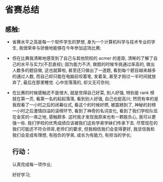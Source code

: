#                                                                省赛总结

##   感触:

* 省赛水平之高是每一个软件学生的梦想, 身为一个计算机科学与技术专业的学生, 我很荣幸与骄傲地能够在今年参加这场比赛; 

* 但在比赛我清晰地感受到了自己与其他院校的 acmer 的差距, 清晰的了解了自己的水平与实力(不忍直视); 因为能力不济, 做题的时候专挑通过率高的, 做出人数多的题目做, 这也就算啦, 甚至还只做出了一道题, 看到每个题目越来越多的通过人数, 而自己却只能在电脑前咬着笔, 发着呆, 甚至才刚过一半时间就放弃了, 最后在那里睡觉. 心中空落落的, 却又无可奈何;

* 在比赛的时候感触还不是很大, 就是觉得自己好菜, 别人好强, 特别是 rank 榜就在第一页, 看第一名的起起落落, 看到别人好强, 自己也挺高兴; 然而有幸的是我观看了一小时之后的闭幕仪式, 看这个的时候好燃, 被震撼到了, 神秘的封榜一小时之后激情四溢的滚榜环节, 看到了神奇的名词变化, 看到了我们学校队伍在金奖的一席之地, 感触颇多. 这时我才发现我原来也有一颗胜负心, 我可以更强一些. 我们学校的优秀成绩应该被我们这些学弟学妹们传承下去. 尽管现在的我们可能还不符合师哥,老师们的要求, 但我相信我们会变得更好, 我坚信我和我们会变成有理想, 有抱负的学弟, 成长为有能力, 有担当的学长; 

  ## 行动：

  认真完成每一项作业;

  好好学习;

  

  

  

